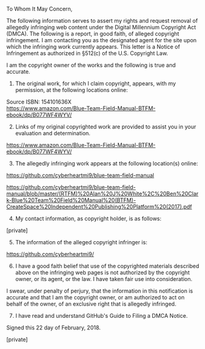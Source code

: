To Whom It May Concern,

The following information serves to assert my rights and request removal of allegedly infringing web content under the Digital Millennium Copyright Act (DMCA). The following is a report, in good faith, of alleged copyright infringement. I am contacting you as the designated agent for the site upon which the infringing work currently appears. This letter is a Notice of Infringement as authorized in §512(c) of the U.S. Copyright Law.

I am the copyright owner of the works and the following is true and accurate.

1. The original work, for which I claim copyright, appears, with my permission, at the following locations online:

Source ISBN: 154101636X  
https://www.amazon.com/Blue-Team-Field-Manual-BTFM-ebook/dp/B077WF4WYV/  

2. Links of my original copyrighted work are provided to assist you in your evaluation and determination.  

https://www.amazon.com/Blue-Team-Field-Manual-BTFM-ebook/dp/B077WF4WYV/  

3. The allegedly infringing work appears at the following location(s) online:  

https://github.com/cyberheartmi9/blue-team-field-manual  

https://github.com/cyberheartmi9/blue-team-field-manual/blob/master/(RTFM)%20Alan%20J%20White%2C%20Ben%20Clark-Blue%20Team%20Field%20Manual%20(BTFM)-CreateSpace%20Independent%20Publishing%20Platform%20(2017).pdf  

4. My contact information, as copyright holder, is as follows:

[private]

5. The information of the alleged copyright infringer is:

https://github.com/cyberheartmi9/

6. I have a good faith belief that use of the copyrighted materials described above on the infringing web pages is not authorized by the copyright owner, or its agent, or the law. I have taken fair use into consideration.  

I swear, under penalty of perjury, that the information in this notification is accurate and that I am the copyright owner, or am authorized to act on behalf of the owner, of an exclusive right that is allegedly infringed.  

7. I have read and understand GitHub's Guide to Filing a DMCA Notice.  

Signed this 22 day of February, 2018.

[private]
